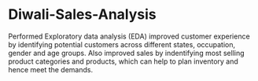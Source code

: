# Diwali-Sales-Analysis
 Performed Exploratory data analysis (EDA) 
 improved customer experience by identifying potential customers across
 different states, occupation, gender and age groups. Also improved
 sales by indentifying most selling product categories and products,
 which can help to plan inventory and hence meet the demands.
